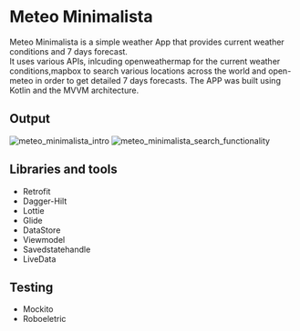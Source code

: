 # Meteo Minimalista

Meteo Minimalista is a simple weather App that provides current weather conditions and 7 days forecast.  
It uses various APIs, inlcuding openweathermap for the current weather conditions,mapbox to search various locations across the world and open-meteo in order to get detailed 7 days forecasts.
The APP was built using Kotlin and the MVVM architecture.

## Output
![meteo_minimalista_intro](https://user-images.githubusercontent.com/24638656/185263983-6b6e4f2e-370b-4c31-82db-507c7cd9313c.gif)
![meteo_minimalista_search_functionality](https://user-images.githubusercontent.com/24638656/185263991-09d4ccb1-84f8-4ce8-850d-c95f29bbdc3a.gif)

## Libraries and tools
- Retrofit
- Dagger-Hilt
- Lottie
- Glide
- DataStore
- Viewmodel
- Savedstatehandle
- LiveData
## Testing
- Mockito
- Roboeletric

